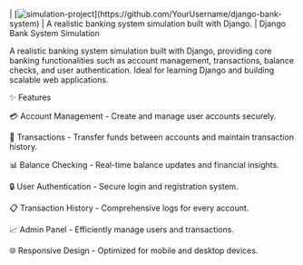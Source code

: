 | [![simulation-project](https://media-hosting.imagekit.io/a7439a2934f744d3/Cybernetics%20Simulation_quer.jpg?Expires=1841409307&Key-Pair-Id=K2ZIVPTIP2VGHC&Signature=mHSyubPGuLX6YBnv2Mkwh8z~-LstYdW3RciTXwySRPSzwCMYSZqpzFOR6Y22yL8zpn8JLlAbXypCsnY~UdE19hNyS22y0Qtcqbsnv8bm5Q6YIVS1CiDCGeDj~h-zikk4czbvB39IXTMXRT9SFtP~eMz~MPjnETXbb1oWpVpR86FnUEjpN3G5EMp-EK9CpZwsPHX~q5m7wrb-5aCwoelgMeuCOGBbrvPXwvP7E81KPU6l77KiJhngOZv6~uIQaFfe~YihWr7PDSdRuHRhCWxg0zN3A1wQoarUkwVFIHRzJpCxAeunLQlw0BaNCUJV2ToEb5IaI1kwz46qZ6dxmT0lRA__)](https://github.com/YourUsername/django-bank-system) | A realistic banking system simulation built with Django. |
Django Bank System Simulation

A realistic banking system simulation built with Django, providing core banking functionalities such as account management, transactions, balance checks, and user authentication. Ideal for learning Django and building scalable web applications.

✨ Features

💳 Account Management - Create and manage user accounts securely.

💸 Transactions - Transfer funds between accounts and maintain transaction history.

📊 Balance Checking - Real-time balance updates and financial insights.

🔒 User Authentication - Secure login and registration system.

📋 Transaction History - Comprehensive logs for every account.

📈 Admin Panel - Efficiently manage users and transactions.

🌐 Responsive Design - Optimized for mobile and desktop devices.
